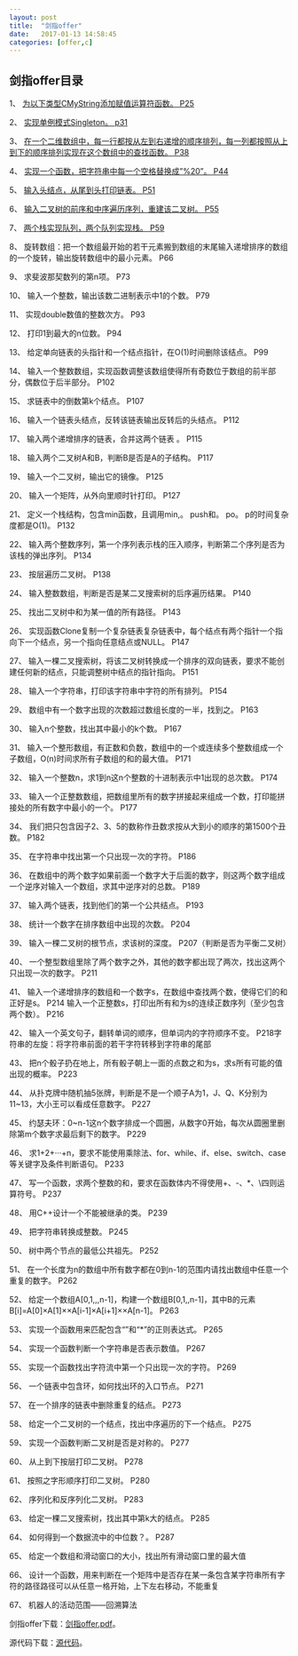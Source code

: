 ```yaml
---
layout:	post
title:	"剑指offer"
date:	2017-01-13 14:58:45
categories:	[offer,c]
---
```


## 剑指offer目录 ##

1、	[为以下类型CMyString添加赋值运算符函数。  P25](http://nofly.cc/offer/c++/2017/01/15/%E5%89%91%E6%8C%87offer%E9%9D%A2%E8%AF%95%E9%A2%98%E4%B8%80.html "剑指offer面试题一")

2、	[实现单例模式Singleton。  p31](http://nofly.cc/offer/c++/2017/01/15/%E5%89%91%E6%8C%87offer%E9%9D%A2%E8%AF%95%E9%A2%98%E4%BA%8C.html "剑指offer面试题二")

3、	[在一个二维数组中，每一行都按从左到右递增的顺序排列，每一列都按照从上到下的顺序排列实现在这个数组中的查找函数。  P38](http://nofly.cc/offer/c/2017/01/16/%E5%89%91%E6%8C%87offer%E9%9D%A2%E8%AF%95%E9%A2%98%E4%B8%89.html "剑指offer面试题三")

4、	[实现一个函数，把字符串中每一个空格替换成”%20”。  P44](http://nofly.cc/offer/c/2017/01/16/%E5%89%91%E6%8C%87offer%E9%9D%A2%E8%AF%95%E9%A2%98%E5%9B%9B.html "剑指offer面试题四")

5、	[输入头结点，从尾到头打印链表。  P51](http://nofly.cc/offer/c++/2017/01/17/%E5%89%91%E6%8C%87offer%E9%9D%A2%E8%AF%95%E9%A2%98%E4%BA%94.html "剑指offer面试题五")

6、	[输入二叉树的前序和中序遍历序列，重建该二叉树。  P55](http://nofly.cc/offer/c/2017/01/17/%E5%89%91%E6%8C%87offer%E9%9D%A2%E8%AF%95%E9%A2%98%E5%85%AD.html "剑指offer面试题六")

7、	[两个栈实现队列，两个队列实现栈。  P59](http://nofly.cc/offer/c++/2017/01/18/%E5%89%91%E6%8C%87offer%E9%9D%A2%E8%AF%95%E9%A2%98%E4%B8%83.html "剑指offer面试题七")

8、	旋转数组：把一个数组最开始的若干元素搬到数组的末尾输入递增排序的数组的一个旋转，输出旋转数组中的最小元素。  P66

9、	求斐波那契数列的第n项。  P73

10、	输入一个整数，输出该数二进制表示中1的个数。  P79

11、	实现double数值的整数次方。  P93

12、	打印1到最大的n位数。  P94

13、	给定单向链表的头指针和一个结点指针，在O(1)时间删除该结点。  P99

14、	输入一个整数数组，实现函数调整该数组使得所有奇数位于数组的前半部分，偶数位于后半部分。  P102

15、	求链表中的倒数第k个结点。  P107

16、	输入一个链表头结点，反转该链表输出反转后的头结点。  P112

17、	输入两个递增排序的链表，合并这两个链表  。  P115

18、	输入两个二叉树A和B，判断B是否是A的子结构。  P117

19、	输入一个二叉树，输出它的镜像。  P125

20、	输入一个矩阵，从外向里顺时针打印。  P127

21、	定义一个栈结构，包含min函数，且调用min,。  push和。  po。  p的时间复杂度都是O(1)。  P132

22、	输入两个整数序列，第一个序列表示栈的压入顺序，判断第二个序列是否为该栈的弹出序列。  P134

23、	按层遍历二叉树。  P138

24、	输入整数数组，判断是否是某二叉搜索树的后序遍历结果。  P140

25、	找出二叉树中和为某一值的所有路径。  P143

26、	实现函数Clone复制一个复杂链表复杂链表中，每个结点有两个指针一个指向下一个结点，另一个指向任意结点或NULL。  P147

27、	输入一棵二叉搜索树，将该二叉树转换成一个排序的双向链表，要求不能创建任何新的结点，只能调整树中结点的指针指向。  P151

28、	输入一个字符串，打印该字符串中字符的所有排列。  P154

29、	数组中有一个数字出现的次数超过数组长度的一半，找到之。  P163

30、	输入n个整数，找出其中最小的k个数。  P167

31、	输入一个整形数组，有正数和负数，数组中的一个或连续多个整数组成一个子数组，O(n)时间求所有子数组的和的最大值。  P171

32、	输入一个整数n，求1到n这n个整数的十进制表示中1出现的总次数。  P174

33、	输入一个正整数数组，把数组里所有的数字拼接起来组成一个数，打印能拼接处的所有数字中最小的一个。  P177

34、	我们把只包含因子2、3、5的数称作丑数求按从大到小的顺序的第1500个丑数。  P182

35、	在字符串中找出第一个只出现一次的字符。  P186

36、	在数组中的两个数字如果前面一个数字大于后面的数字，则这两个数字组成一个逆序对输入一个数组，求其中逆序对的总数。  P189

37、	输入两个链表，找到他们的第一个公共结点。  P193

38、	统计一个数字在排序数组中出现的次数。  P204

39、	输入一棵二叉树的根节点，求该树的深度。  P207（判断是否为平衡二叉树）

40、	一个整型数组里除了两个数字之外，其他的数字都出现了两次，找出这两个只出现一次的数字。  P211

41、	输入一个递增排序的数组和一个数字s，在数组中查找两个数，使得它们的和正好是s。  P214  输入一个正整数s，打印出所有和为s的连续正数序列（至少包含两个数）。  P216

42、	输入一个英文句子，翻转单词的顺序，但单词内的字符顺序不变。  P218字符串的左旋：将字符串前面的若干字符转移到字符串的尾部

43、	把n个骰子扔在地上，所有骰子朝上一面的点数之和为s，求s所有可能的值出现的概率。  P223

44、	从扑克牌中随机抽5张牌，判断是不是一个顺子A为1，J、Q、K分别为11~13，大小王可以看成任意数字。  P227

45、	约瑟夫环：0~n-1这n个数字排成一个圆圈，从数字0开始，每次从圆圈里删除第m个数字求最后剩下的数字。  P229

46、	求1+2+···+n，要求不能使用乘除法、for、while、if、else、switch、case等关键字及条件判断语句。  P233

47、	写一个函数，求两个整数的和，要求在函数体内不得使用+、-、*、\四则运算符号。  P237

48、	用C++设计一个不能被继承的类。  P239

49、	把字符串转换成整数。  P245

50、	树中两个节点的最低公共祖先。  P252

51、	在一个长度为n的数组中所有数字都在0到n-1的范围内请找出数组中任意一个重复的数字。  P262

52、	给定一个数组A[0,1,,,n-1]，构建一个数组B[0,1,,n-1]，其中B的元素B[i]=A[0]×A[1]××A[i-1]×A[i+1]××A[n-1]。  P263

53、	实现一个函数用来匹配包含“”和“*”的正则表达式。  P265

54、	实现一个函数判断一个字符串是否表示数值。  P267

55、	实现一个函数找出字符流中第一个只出现一次的字符。  P269

56、	一个链表中包含环，如何找出环的入口节点。  P271

57、	在一个排序的链表中删除重复的结点。  P273

58、	给定一个二叉树的一个结点，找出中序遍历的下一个结点。  P275

59、	实现一个函数判断二叉树是否是对称的。  P277

60、	从上到下按层打印二叉树。  P278

61、	按照之字形顺序打印二叉树。  P280

62、	序列化和反序列化二叉树。  P283

63、	给定一棵二叉搜索树，找出其中第k大的结点。  P285

64、	如何得到一个数据流中的中位数？。  P287

65、	给定一个数组和滑动窗口的大小，找出所有滑动窗口里的最大值

66、	设计一个函数，用来判断在一个矩阵中是否存在某一条包含某字符串所有字符的路径路径可以从任意一格开始，上下左右移动，不能重复

67、	机器人的活动范围——回溯算法

剑指offer下载：[剑指offer.pdf](https://raw.githubusercontent.com/cofire/cofire.github.io/master/source/剑指offer.pdf "剑指offer.pdf")。

源代码下载：[源代码](https://raw.githubusercontent.com/cofire/cofire.github.io/master/source/剑指offer源代码.zip "剑指offer源代码")。